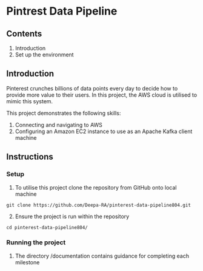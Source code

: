 # Pintrest Data Pipeline

## Contents
1) Introduction
2) Set up the environment

## Introduction
Pinterest crunches billions of data points every day to decide how to provide more value to their users. In this project, the AWS cloud is utilised to mimic this system.

This project demonstrates the following skills:
1) Connecting and navigating to AWS
2) Configuring an Amazon EC2 instance to use as an Apache Kafka client machine

## Instructions

### Setup
1) To utilise this project clone the repository from GitHub onto local machine
```
git clone https://github.com/Deepa-RA/pinterest-data-pipeline804.git
```
2) Ensure the project is run within the repository
```
cd pinterest-data-pipeline804/
```
### Running the project
1) The directory /documentation contains guidance for completing each milestone
